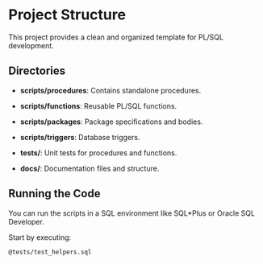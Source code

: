 # Project Structure

This project provides a clean and organized template for PL/SQL development.

## Directories

- **scripts/procedures**: Contains standalone procedures.
- **scripts/functions**: Reusable PL/SQL functions.
- **scripts/packages**: Package specifications and bodies.
- **scripts/triggers**: Database triggers.

- **tests/**: Unit tests for procedures and functions.
- **docs/**: Documentation files and structure.

## Running the Code

You can run the scripts in a SQL environment like SQL*Plus or Oracle SQL Developer.

Start by executing:
```
@tests/test_helpers.sql
```



